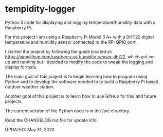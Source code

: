 # tempidity-logger

Python 3 code for displaying and logging temperature/humidity data with a Raspberry Pi.

For this project I am using a Raspberry Pi Model 3 A+ with a DHT22 digital temperature and
humidity sensor connected to the RPi GPIO port.

I started the project by following the guide located at:
https://pimylifeup.com/raspberry-pi-humidity-sensor-dht22, which got me up and running but I 
decided to modify the code to tweak the logging and display formats.

The main goal of this project is to begin learning how to program using Python and to develop
the software needed to to build a Raspberry Pi based outdoor weather station.

Another goal of this project is to learn how to use GitHub for this and future projects.

The current version of the Python code is in the /src directory.

Read the CHANGELOG.md file for update info.

UPDATED: May 31, 2020
